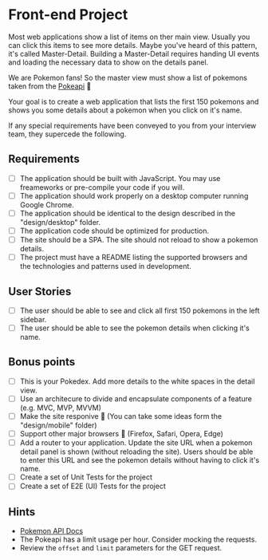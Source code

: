 # Front-end Project

Most web applications show a list of items on ther main view. Usually you can click this items to see more details. Maybe you've heard of this pattern, it's called Master-Detail. Building a Master-Detail requires handing UI events and loading the necessary data to show on the details panel.

We are Pokemon fans! So the master view must show a list of pokemons taken from the [Pokeapi](https://pokeapi.co/) 👾

Your goal is to create a web application that lists the first 150 pokemons and shows you some details about a pokemon when you click on it's name.

If any special requirements have been conveyed to you from your interview
team, they supercede the following.

## Requirements

- [ ] The application should be built with JavaScript. You may use freameworks or pre-compile your code if you will.
- [ ] The application should work properly on a desktop computer running Google Chrome.
- [ ] The application should be identical to the design described in the "design/desktop" folder.
- [ ] The application code should be optimized for production.
- [ ] The site should be a SPA. The site should not reload to show a pokemon details.
- [ ] The project must have a README listing the supported browsers and the technologies and patterns used in development.

## User Stories

- [ ] The user should be able to see and click all first 150 pokemons in the left sidebar.
- [ ] The user should be able to see the pokemon details when clicking it's name.

## Bonus points

- [ ] This is your Pokedex. Add more details to the white spaces in the detail view.
- [ ] Use an architecure to divide and encapsulate components of a feature (e.g. MVC, MVP, MVVM)
- [ ] Make the site responive 🙌 (You can take some ideas form the "design/mobile" folder)
- [ ] Support other major browsers 🦄 (Firefox, Safari, Opera, Edge)
- [ ] Add a router to your application. Update the site URL when a pokemon detail panel is shown (without reloading the site). Users should be able to enter this URL and see the pokemon details without having to click it's name.
- [ ] Create a set of Unit Tests for the project
- [ ] Create a set of E2E (UI) Tests for the project

## Hints

- [Pokemon API Docs](https://pokeapi.co/docsv2/#)
- The Pokeapi has a limit usage per hour. Consider mocking the requests.
- Review the `offset` and `limit` parameters for the GET request.
 
